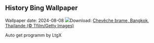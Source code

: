 ## History Bing Wallpaper
Wallpaper date: 2024-08-08
![](https://www.bing.com/th?id=OHR.SpottedOwlet_FR-FR4852852540_UHD.jpg&w=1000)Download: [Chevêche brame, Bangkok, Thaïlande (© Tfilm/Getty Images)](https://www.bing.com/th?id=OHR.SpottedOwlet_FR-FR4852852540_UHD.jpg)

Auto get programm by LtgX
